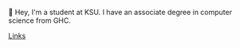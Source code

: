 :wave: Hey, I'm a student at KSU. I have an associate degree in computer science from GHC.

[Links](</links.html>)
